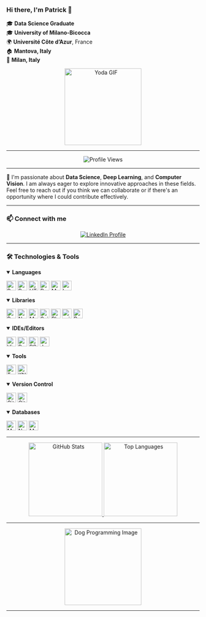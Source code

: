 ### Hi there, I'm Patrick 👋

🎓 **Data Science Graduate**  
🎓 **University of Milano-Bicocca**  
🌍 **Université Côte d’Azur**, France  
🏠 **Mantova, Italy**  
📍 **Milan, Italy**

<div align="center">
  <img src="https://media1.tenor.com/m/gK9Yd_xrxrIAAAAC/yoda-star-wars.gif" height="200px" alt="Yoda GIF">
</div>


---

<div align="center">
  <img src="https://komarev.com/ghpvc/?username=patrickk00&label=Visitors&style=flat&color=0e75b6" alt="Profile Views">
</div>

---

🌟 I'm passionate about **Data Science**, **Deep Learning**, and **Computer Vision**. I am always eager to explore innovative approaches in these fields. Feel free to reach out if you think we can collaborate or if there's an opportunity where I could contribute effectively.

---

### 📫 Connect with me
<div align="center">
  <a href="https://www.linkedin.com/in/patrickkcosta/" target="_blank">
    <img src="https://img.shields.io/badge/LinkedIn-Connect-blue?style=for-the-badge&logo=linkedin" alt="LinkedIn Profile">
  </a>
</div>

---

### 🛠️ Technologies & Tools
<details open>
<summary><b>Languages</b></summary>
<p>
  <img height="25" src="https://img.shields.io/badge/Python-%23150458.svg?style=flat&logo=python&logoColor=white" alt="Python">
  <img height="25" src="https://img.shields.io/badge/R-%23276DC3.svg?style=flat&logo=r&logoColor=white" alt="R">
  <img height="25" src="https://img.shields.io/badge/HTML5-%23E34F26.svg?style=flat&logo=html5&logoColor=white" alt="HTML5">
  <img height="25" src="https://img.shields.io/badge/Bash-%234EAA25.svg?style=flat&logo=gnu-bash&logoColor=white" alt="Bash">
  <img height="25" src="https://img.shields.io/badge/Markdown-%23000000.svg?style=flat&logo=markdown&logoColor=white" alt="Markdown">
  <img height="25" src="https://img.shields.io/badge/LaTeX-%23008080.svg?style=flat&logo=latex&logoColor=white" alt="LaTeX">
</p>
</details>

<details open>
<summary><b>Libraries</b></summary>
<p>
  <img height="25" src="https://img.shields.io/badge/Pandas-%23150458.svg?style=flat&logo=pandas&logoColor=white" alt="Pandas">
  <img height="25" src="https://img.shields.io/badge/NumPy-%23013243.svg?style=flat&logo=numpy&logoColor=white" alt="NumPy">
  <img height="25" src="https://img.shields.io/badge/Matplotlib-%23ffffff.svg?style=flat&logo=Matplotlib&logoColor=black" alt="Matplotlib">
  <img height="25" src="https://img.shields.io/badge/SciPy-%230C55A5.svg?style=flat&logo=scipy&logoColor=white" alt="SciPy">
  <img height="25" src="https://img.shields.io/badge/Plotly-%233F4F75.svg?style=flat&logo=plotly&logoColor=white" alt="Plotly">
  <img height="25" src="https://img.shields.io/badge/scikit--learn-%23F7931E.svg?style=flat&logo=scikit-learn&logoColor=white" alt="scikit-learn">
  <img height="25" src="https://img.shields.io/badge/PyTorch-%23EE4C2C.svg?style=flat&logo=PyTorch&logoColor=white" alt="PyTorch">
</p>
</details>

<details open>
<summary><b>IDEs/Editors</b></summary>
<p>
  <img height="25" src="https://img.shields.io/badge/Visual_Studio_Code-%230078d7.svg?style=flat&logo=visual-studio-code&logoColor=white" alt="Visual Studio Code">
  <img height="25" src="https://img.shields.io/badge/PyCharm-%23143.svg?style=flat&logo=pycharm&logoColor=black&color=black&labelColor=green" alt="PyCharm">
  <img height="25" src="https://img.shields.io/badge/RStudio-%234285F4.svg?style=flat&logo=rstudio&logoColor=white" alt="RStudio">
  <img height="25" src="https://img.shields.io/badge/Jupyter_Notebook-%23FA0F00.svg?style=flat&logo=jupyter&logoColor=white" alt="Jupyter Notebook">
</p>
</details>

<details open>
<summary><b>Tools</b></summary>
<p>
  <img height="25" src="https://img.shields.io/badge/Tableau-%23E97627.svg?style=flat&logo=tableau&logoColor=white" alt="Tableau">
  <img height="25" src="https://img.shields.io/badge/KNIME-%23FFFF00.svg?style=flat" alt="KNIME">
</p>
</details>

<details open>
<summary><b>Version Control</b></summary>
<p>
  <img height="25" src="https://img.shields.io/badge/Git-%23F05033.svg?style=flat&logo=git&logoColor=white" alt="Git">
  <img height="25" src="https://img.shields.io/badge/GitHub-%23121011.svg?style=flat&logo=github&logoColor=white" alt="GitHub">
</p>
</details>

<details open>
<summary><b>Databases</b></summary>
<p>
  <img height="25" src="https://img.shields.io/badge/MongoDB-%234ea94b.svg?style=flat&logo=mongodb&logoColor=white" alt="MongoDB">
  <img height="25" src="https://img.shields.io/badge/Neo4j-%23008CC1.svg?style=flat&logo=neo4j&logoColor=white" alt="Neo4j">
  <img height="25" src="https://img.shields.io/badge/MySQL-%2300f.svg?style=flat&logo=mysql&logoColor=white" alt="MySQL">
</p>
</details>

---

<div align="center">
  <a href="https://github.com/patrickk00">
    <img src="https://github-readme-stats.vercel.app/api?username=patrickk00&count_private=true&show_icons=true&theme=radical" height="192px" alt="GitHub Stats">
  </a>
  <a href="https://github.com/patrickk00">
    <img src="https://github-readme-stats.vercel.app/api/top-langs/?username=patrickk00&layout=compact&theme=radical" height="192px" alt="Top Languages">
  </a>
</div>

---

<div align="center">
  <img src="https://www.portamiconte.info/wp-content/uploads/prenotaToelettatura.jpg" height="200px" alt="Dog Programming Image">
</div>

---

